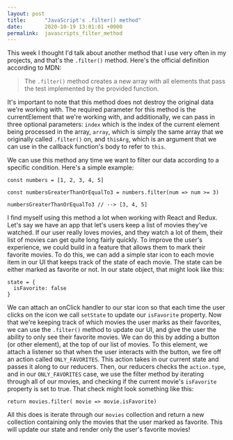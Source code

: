 ```yaml
---
layout: post
title:      "JavaScript's .filter() method"
date:       2020-10-19 13:01:01 +0000
permalink:  javascripts_filter_method
---
```



This week I thought I'd talk about another method that I use very often in my projects, and that's the `.filter()` method. Here's the official definition according to MDN:

> The `.filter()` method creates a new array with all elements that pass the test implemented by the provided function.
> 

It's important to note that this method does not destroy the original data we're working with. The required parameter for this method is the currentElement that we're working with, and additionally, we can pass in three optional parameters: `index` which is the index of the current element being processed in the array, `array`, which is simply the same array that we originally called `.filter()` on, and `thisArg`, which is an argument that we can use in the callback function's body to refer to `this`.

We can use this method any time we want to filter our data according to a specific condition. Here's a simple example:

```
const numbers = [1, 2, 3, 4, 5]

const numbersGreaterThanOrEqualTo3 = numbers.filter(num => num >= 3)

numbersGreaterThanOrEqualTo3 // --> [3, 4, 5]
```

I find myself using this method a lot when working with React and Redux. Let's say we have an app that let's users keep a list of movies they've watched. If our user really loves movies, and they watch a lot of them, their list of movies can get quite long fairly quickly. To improve the user's experience, we could build in a feature that allows them to mark their favorite movies. To do this, we can add a simple star icon to each movie item in our UI that keeps track of the state of each movie. The state can be either marked as favorite or not. In our state object, that might look like this:

```
state = {
  isFavorite: false
}
```

We can attach an onClick handler to our star icon so that each time the user clicks on the icon we call `setState` to update our `isFavorite` property. Now that we're keeping track of which movies the user marks as their favorites, we can use the `.filter()` method to update our UI, and give the user the ability to only see their favorite movies. We can do this by adding a button (or other element), at the top of our list of movies. To this element, we attach a listener so that when the user interacts with the button, we fire off an action called `ONLY_FAVORITES`. This action takes in our current state and passes it along to our reducers. Then, our reducers checks the `action.type`, and in our `ONLY_FAVORITES` case, we use the filter method by iterating through all of our movies, and checking if the current movie's `isFavorite` property is set to true. That check might look something like this: 

```
return movies.filter( movie => movie.isFavorite)
```

All this does is iterate through our `movies` collection and return a new collection containing only the movies that the user marked as favorite. This will update our state and render only the user's favorite movies!


